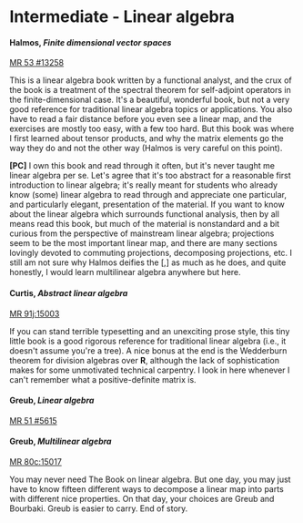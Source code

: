 # Intermediate - Linear algebra

#### Halmos, *Finite dimensional vector spaces*

[MR 53 #13258](http://www.ams.org/mathscinet-getitem?mr=53+%2313258)

This is a linear algebra book written by a functional analyst, and the crux of the book is a
treatment of the spectral theorem for self-adjoint operators in the finite-dimensional case.
It's a beautiful, wonderful book, but not a very good reference for traditional linear algebra
topics or applications.  You also have to read a fair distance before you even see a linear
map, and the exercises are mostly too easy, with a few too hard.  But this book was where I
first learned about tensor products, and why the matrix elements go the way they do and not the
other way (Halmos is very careful on this point).

**[PC]** I own this book and read through it often, but it's never taught me linear algebra per
se.  Let's agree that it's too abstract for a reasonable first introduction to linear algebra;
it's really meant for students who already know (some) linear algebra to read through and
appreciate one particular, and particularly elegant, presentation of the material.  If you want
to know about the linear algebra which surrounds functional analysis, then by all means read
this book, but much of the material is nonstandard and a bit curious from the perspective of
mainstream linear algebra; projections seem to be the most important linear map, and there are
many sections lovingly devoted to commuting projections, decomposing projections, etc.  I still
am not sure why Halmos deifies the \[,\] as much as he does, and quite honestly, I would learn
multilinear algebra anywhere but here.

#### Curtis, *Abstract linear algebra*

[MR 91j:15003](http://www.ams.org/mathscinet-getitem?mr=91j%3A15003)

If you can stand terrible typesetting and an unexciting prose style, this tiny little book is a
good rigorous reference for traditional linear algebra (i.e., it doesn't assume you're a tree).
A nice bonus at the end is the Wedderburn theorem for division algebras over **R**, although
the lack of sophistication makes for some unmotivated technical carpentry.  I look in here
whenever I can't remember what a positive-definite matrix is.

#### Greub, *Linear algebra*

[MR 51 #5615](http://www.ams.org/mathscinet-getitem?mr=51+%235615)

#### Greub, *Multilinear algebra*

[MR 80c:15017](http://www.ams.org/mathscinet-getitem?mr=80c%3A15017)

You may never need The Book on linear algebra.  But one day, you may just have to know fifteen
different ways to decompose a linear map into parts with different nice properties.  On that
day, your choices are Greub and Bourbaki.  Greub is easier to carry.  End of story.
